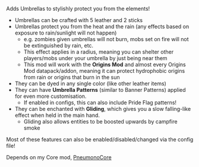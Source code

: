Adds Umbrellas to stylishly protect you from the elements!
- Umbrellas can be crafted with 5 leather and 2 sticks
- Umbrellas protect you from the heat and the rain (any effects based on exposure to rain/sunlight will not happen)
  - e.g. zombies given umbrellas will not burn, mobs set on fire will not be extinguished by rain, etc.
  - This effect applies in a radius, meaning you can shelter other players/mobs under your umbrella by just being near them
  - This mod will work with the **Origins Mod** and almost every Origins Mod datapack/addon, meaning it can protect hydrophobic origins from rain or origins that burn in the sun
- They can be dyed in any single color (like other leather items)
- They can have **Umbrella Patterns** (similar to Banner Patterns) applied for even more customisation.
  - If enabled in configs, this can also include Pride Flag patterns!
- They can be enchanted with **Gliding**, which gives you a slow falling-like effect when held in the main hand.
  - Gliding also allows entities to be boosted upwards by campfire smoke

Most of these features can also be enabled/disabled/changed via the config file!

Depends on my Core mod, [PneumonoCore](https://modrinth.com/mod/pneumono_core)
